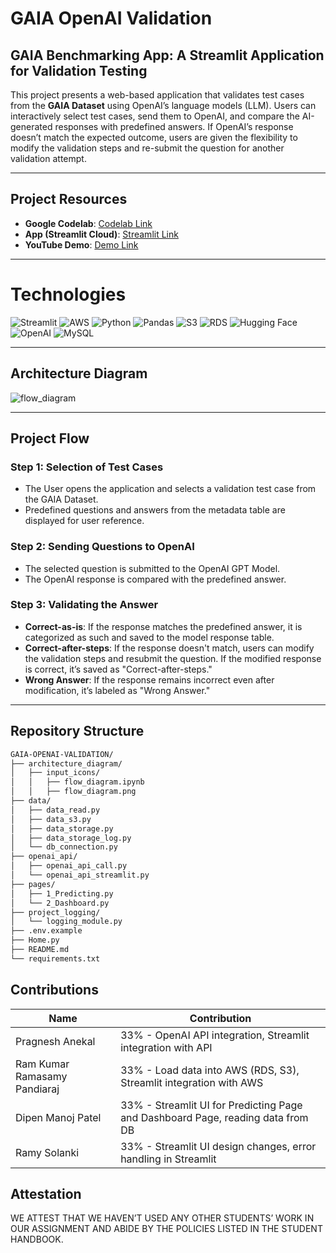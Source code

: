 # GAIA OpenAI Validation

## GAIA Benchmarking App: A Streamlit Application for Validation Testing

This project presents a web-based application that validates test cases from the **GAIA Dataset** using OpenAI’s language models (LLM). Users can interactively select test cases, send them to OpenAI, and compare the AI-generated responses with predefined answers. If OpenAI’s response doesn’t match the expected outcome, users are given the flexibility to modify the validation steps and re-submit the question for another validation attempt.

---

## Project Resources

- **Google Codelab**: [Codelab Link](https://codelabs-preview.appspot.com/?file_id=1KwPr7VIQyALeQtxgZByGq4Vxe8GnI5_oMPFem20HR4Y#0)
- **App (Streamlit Cloud)**: [Streamlit Link](https://gaia-openai-validation-apmepvhff4kwcxfy687eqr.streamlit.app/)
- **YouTube Demo**: [Demo Link](https://youtu.be/XyujyicHOaA?feature=shared)

---

# Technologies

![Streamlit](https://img.shields.io/badge/-Streamlit-FF4B4B?style=for-the-badge&logo=streamlit&logoColor=white)
![AWS](https://img.shields.io/badge/Amazon%20AWS-FF9900?style=for-the-badge&logo=amazon-aws&logoColor=white)
![Python](https://img.shields.io/badge/-Python-3776AB?style=for-the-badge&logo=python&logoColor=white)
![Pandas](https://img.shields.io/badge/-Pandas-150458?style=for-the-badge&logo=pandas)
![S3](https://img.shields.io/badge/-AWS_S3-569A31?style=for-the-badge&logo=amazon-s3&logoColor=white)
![RDS](https://img.shields.io/badge/AWS_RDS-527FFF?style=for-the-badge&logo=amazon-rds&logoColor=white)
![Hugging Face](https://img.shields.io/badge/-HuggingFace-FFD54F?style=for-the-badge&logo=huggingface&logoColor=white)
![OpenAI](https://img.shields.io/badge/OpenAI-412991?style=for-the-badge&logo=openai&logoColor=white)
![MySQL](https://img.shields.io/badge/MySQL-4479A1?style=for-the-badge&logo=mysql&logoColor=white)

---

## Architecture Diagram

![flow_diagram](https://github.com/user-attachments/assets/2eac7279-2400-4c39-b865-3737c244130a)

---

## Project Flow

### Step 1: Selection of Test Cases

- The User opens the application and selects a validation test case from the GAIA Dataset.
- Predefined questions and answers from the metadata table are displayed for user reference.

### Step 2: Sending Questions to OpenAI

- The selected question is submitted to the OpenAI GPT Model.
- The OpenAI response is compared with the predefined answer.

### Step 3: Validating the Answer

- **Correct-as-is**: If the response matches the predefined answer, it is categorized as such and saved to the model response table.
- **Correct-after-steps**: If the response doesn't match, users can modify the validation steps and resubmit the question. If the modified response is correct, it’s saved as "Correct-after-steps."
- **Wrong Answer**: If the response remains incorrect even after modification, it’s labeled as "Wrong Answer."

---

## Repository Structure

```bash
GAIA-OPENAI-VALIDATION/
├── architecture_diagram/
│   ├── input_icons/
│   │   ├── flow_diagram.ipynb
│   │   ├── flow_diagram.png
├── data/
│   ├── data_read.py
│   ├── data_s3.py
│   ├── data_storage.py
│   ├── data_storage_log.py
│   └── db_connection.py
├── openai_api/
│   ├── openai_api_call.py
│   └── openai_api_streamlit.py
├── pages/
│   ├── 1_Predicting.py
│   └── 2_Dashboard.py
├── project_logging/
│   └── logging_module.py
├── .env.example
├── Home.py
├── README.md
└── requirements.txt

```

## Contributions

| Name                         | Contribution                                                                    |
| ---------------------------- | ------------------------------------------------------------------------------- |
| Pragnesh Anekal              | 33% - OpenAI API integration, Streamlit integration with API                    |
| Ram Kumar Ramasamy Pandiaraj | 33% - Load data into AWS (RDS, S3), Streamlit integration with AWS              |
| Dipen Manoj Patel            | 33% - Streamlit UI for Predicting Page and Dashboard Page, reading data from DB |
| Ramy Solanki                 | 33% - Streamlit UI design changes, error handling in Streamlit                  |

## Attestation

WE ATTEST THAT WE HAVEN’T USED ANY OTHER STUDENTS’ WORK IN OUR
ASSIGNMENT AND ABIDE BY THE POLICIES LISTED IN THE STUDENT HANDBOOK.

